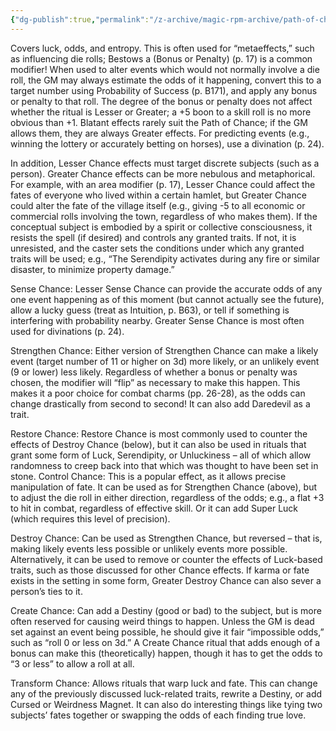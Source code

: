 ```yaml
---
{"dg-publish":true,"permalink":"/z-archive/magic-rpm-archive/path-of-chance/"}
---
```


Covers luck, odds, and entropy. This is often used for “metaeffects,” such as influencing die rolls; Bestows a (Bonus or Penalty) (p. 17) is a common modifier! When used to alter events which would not normally involve a die roll, the GM may always estimate the odds of it happening, convert this to a target number using Probability of Success (p. B171), and apply any bonus or penalty to that roll. The degree of the bonus or penalty does not affect whether the ritual is Lesser or Greater; a +5 boon to a skill roll is no more obvious than +1. Blatant effects rarely suit the Path of Chance; if the GM allows them, they are always Greater effects. For predicting events (e.g., winning the lottery or accurately betting on horses), use a divination (p. 24). 

In addition, Lesser Chance effects must target discrete subjects (such as a person). Greater Chance effects can be more nebulous and metaphorical. For example, with an area modifier (p. 17), Lesser Chance could affect the fates of everyone who lived within a certain hamlet, but Greater Chance could alter the fate of the village itself (e.g., giving -5 to all economic or commercial rolls involving the town, regardless of who makes them). If the conceptual subject is embodied by a spirit or collective consciousness, it resists the spell (if desired) and controls any granted traits. If not, it is unresisted, and the caster sets the conditions under which any granted traits will be used; e.g., “The Serendipity activates during any fire or similar disaster, to minimize property damage.” 

Sense Chance: Lesser Sense Chance can provide the accurate odds of any one event happening as of this moment (but cannot actually see the future), allow a lucky guess (treat as Intuition, p. B63), or tell if something is interfering with probability nearby. Greater Sense Chance is most often used for divinations (p. 24). 

Strengthen Chance: Either version of Strengthen Chance can make a likely event (target number of 11 or higher on 3d) more likely, or an unlikely event (9 or lower) less likely. Regardless of whether a bonus or penalty was chosen, the modifier will “flip” as necessary to make this happen. This makes it a poor choice for combat charms (pp. 26-28), as the odds can change drastically from second to second! It can also add Daredevil as a trait. 

Restore Chance: Restore Chance is most commonly used to counter the effects of Destroy Chance (below), but it can also be used in rituals that grant some form of Luck, Serendipity, or Unluckiness – all of which allow randomness to creep back into that which was thought to have been set in stone. Control Chance: This is a popular effect, as it allows precise manipulation of fate. It can be used as for Strengthen Chance (above), but to adjust the die roll in either direction, regardless of the odds; e.g., a flat +3 to hit in combat, regardless of effective skill. Or it can add Super Luck (which requires this level of precision). 

Destroy Chance: Can be used as Strengthen Chance, but reversed – that is, making likely events less possible or unlikely events more possible. Alternatively, it can be used to remove or counter the effects of Luck-based traits, such as those discussed for other Chance effects. If karma or fate exists in the setting in some form, Greater Destroy Chance can also sever a person’s ties to it. 

Create Chance: Can add a Destiny (good or bad) to the subject, but is more often reserved for causing weird things to happen. Unless the GM is dead set against an event being possible, he should give it fair “impossible odds,” such as “roll 0 or less on 3d.” A Create Chance ritual that adds enough of a bonus can make this (theoretically) happen, though it has to get the odds to “3 or less” to allow a roll at all. 

Transform Chance: Allows rituals that warp luck and fate. This can change any of the previously discussed luck-related traits, rewrite a Destiny, or add Cursed or Weirdness Magnet. It can also do interesting things like tying two subjects’ fates together or swapping the odds of each finding true love.
